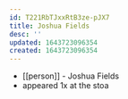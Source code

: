 ```yaml
---
id: T221RbTJxxRtB3ze-pJX7
title: Joshua Fields
desc: ''
updated: 1643723096354
created: 1643723096354
---
```



- [[person]] - Joshua Fields
- appeared 1x at the stoa
